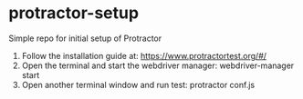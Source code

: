 # protractor-setup
Simple repo for initial setup of Protractor

1. Follow the installation guide at: 
   https://www.protractortest.org/#/
2. Open the terminal and start the webdriver manager:
   webdriver-manager start
3. Open another terminal window and run test:
   protractor conf.js
